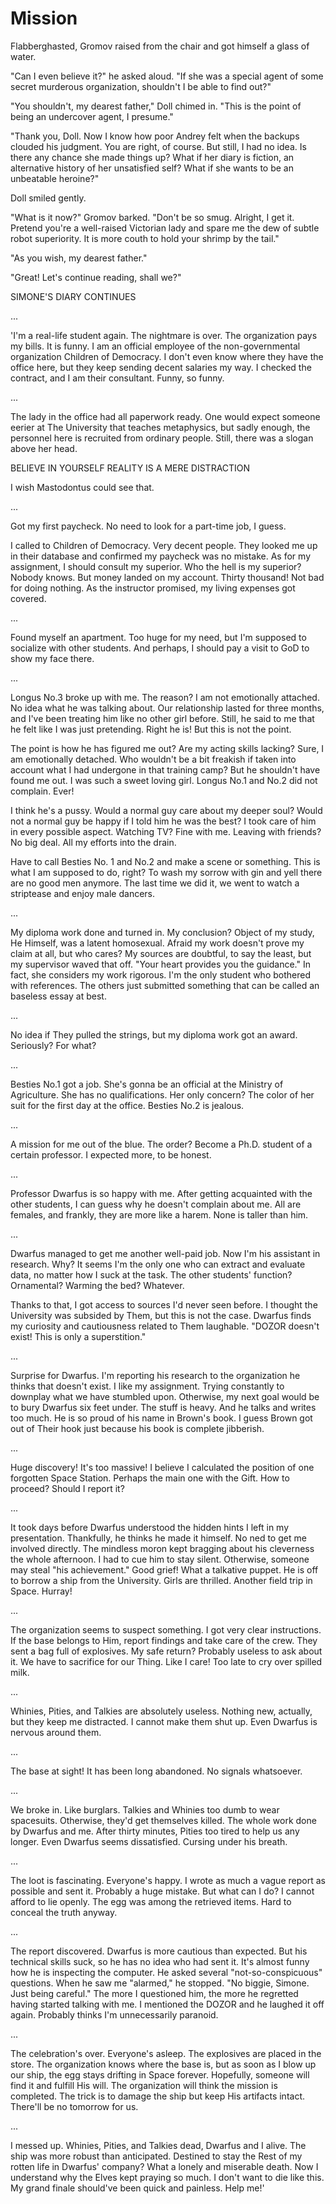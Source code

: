 # Mission

Flabberghasted, Gromov raised from the chair and got himself a glass of water.

"Can I even believe it?" he asked aloud. "If she was a special agent of some secret murderous organization, shouldn't I be able to find out?"

"You shouldn't, my dearest father," Doll chimed in. "This is the point of being an undercover agent, I presume."

"Thank you, Doll. Now I know how poor Andrey felt when the backups clouded his judgment. You are right, of course. But still, I had no idea. Is there any chance she made things up? What if her diary is fiction, an alternative history of her unsatisfied self? What if she wants to be an unbeatable heroine?"

Doll smiled gently.

"What is it now?" Gromov barked. "Don't be so smug. Alright, I get it. Pretend you're a well-raised Victorian lady and spare me the dew of subtle robot superiority. It is more couth to hold your shrimp by the tail."

"As you wish, my dearest father."

"Great! Let's continue reading, shall we?"

SIMONE'S DIARY CONTINUES

...

'I'm a real-life student again. The nightmare is over. The organization pays my bills. It is funny. I am an official employee of the non-governmental organization Children of Democracy. I don't even know where they have the office here, but they keep sending decent salaries my way. I checked the contract, and I am their consultant. Funny, so funny.

...

The lady in the office had all paperwork ready. One would expect someone eerier at The University that teaches metaphysics, but sadly enough, the personnel here is recruited from ordinary people. Still, there was a slogan above her head.

BELIEVE IN YOURSELF
REALITY IS A MERE DISTRACTION

I wish Mastodontus could see that.

...

Got my first paycheck. No need to look for a part-time job, I guess.

I called to Children of Democracy. Very decent people. They looked me up in their database and confirmed my paycheck was no mistake. As for my assignment, I should consult my superior. Who the hell is my superior? Nobody knows. But money landed on my account. Thirty thousand! Not bad for doing nothing. As the instructor promised, my living expenses got covered.

...

Found myself an apartment. Too huge for my need, but I'm supposed to socialize with other students. And perhaps, I should pay a visit to GoD to show my face there.

...

Longus No.3 broke up with me. The reason? I am not emotionally attached. No idea what he was talking about. Our relationship lasted for three months, and I've been treating him like no other girl before. Still, he said to me that he felt like I was just pretending. Right he is! But this is not the point.

The point is how he has figured me out? Are my acting skills lacking? Sure, I am emotionally detached. Who wouldn't be a bit freakish if taken into account what I had undergone in that training camp? But he shouldn't have found me out. I was such a sweet loving girl. Longus No.1 and No.2 did not complain. Ever!

I think he's a pussy. Would a normal guy care about my deeper soul? Would not a normal guy be happy if I told him he was the best? I took care of him in every possible aspect. Watching TV? Fine with me. Leaving with friends? No big deal. All my efforts into the drain.

Have to call Besties No. 1 and No.2 and make a scene or something. This is what I am supposed to do, right? To wash my sorrow with gin and yell there are no good men anymore. The last time we did it, we went to watch a striptease and enjoy male dancers.

...

My diploma work done and turned in. My conclusion? Object of my study, He Himself, was a latent homosexual. Afraid my work doesn't prove my claim at all, but who cares? My sources are doubtful, to say the least, but my supervisor waved that off. "Your heart provides you the guidance." In fact, she considers my work rigorous. I'm the only student who bothered with references. The others just submitted something that can be called an baseless essay at best.

...

No idea if They pulled the strings, but my diploma work got an award. Seriously? For what?

...

Besties No.1 got a job. She's gonna be an official at the Ministry of Agriculture. She has no qualifications. Her only concern? The color of her suit for the first day at the office. Besties No.2 is jealous.

...

A mission for me out of the blue. The order? Become a Ph.D. student of a certain professor. I expected more, to be honest.

...

Professor Dwarfus is so happy with me. After getting acquainted with the other students, I can guess why he doesn't complain about me. All are females, and frankly, they are more like a harem. None is taller than him.

...

Dwarfus managed to get me another well-paid job. Now I'm his assistant in research. Why? It seems I'm the only one who can extract and evaluate data, no matter how I suck at the task. The other students' function? Ornamental? Warming the bed? Whatever.

Thanks to that, I got access to sources I'd never seen before. I thought the University was subsided by Them, but this is not the case. Dwarfus finds my curiosity and cautiousness related to Them laughable. "DOZOR doesn't exist! This is only a superstition."

...

Surprise for Dwarfus. I'm reporting his research to the organization he thinks that doesn't exist. I like my assignment. Trying constantly to downplay what we have stumbled upon. Otherwise, my next goal would be to bury Dwarfus six feet under. The stuff is heavy. And he talks and writes too much. He is so proud of his name in Brown's book. I guess Brown got out of Their hook just because his book is complete jibberish.

...

Huge discovery! It's too massive! I believe I calculated the position of one forgotten Space Station. Perhaps the main one with the Gift. How to proceed? Should I report it?

...

It took days before Dwarfus understood the hidden hints I left in my presentation. Thankfully, he thinks he made it himself. No ned to get me involved directly. The mindless moron kept bragging about his cleverness the whole afternoon. I had to cue him to stay silent. Otherwise, someone may steal "his achievement." Good grief! What a talkative puppet. He is off to borrow a ship from the University. Girls are thrilled. Another field trip in Space. Hurray!

...

The organization seems to suspect something. I got very clear instructions. If the base belongs to Him, report findings and take care of the crew. They sent a bag full of explosives. My safe return? Probably useless to ask about it. We have to sacrifice for our Thing. Like I care! Too late to cry over spilled milk.

...

Whinies, Pities, and Talkies are absolutely useless. Nothing new, actually, but they keep me distracted. I cannot make them shut up. Even Dwarfus is nervous around them.

...

The base at sight! It has been long abandoned. No signals whatsoever.

...

We broke in. Like burglars. Talkies and Whinies too dumb to wear spacesuits. Otherwise, they'd get themselves killed. The whole work done by Dwarfus and me. After thirty minutes, Pities too tired to help us any longer. Even Dwarfus seems dissatisfied. Cursing under his breath.

...

The loot is fascinating. Everyone's happy. I wrote as much a vague report as possible and sent it. Probably a huge mistake. But what can I do? I cannot afford to lie openly. The egg was among the retrieved items. Hard to conceal the truth anyway.

...

The report discovered. Dwarfus is more cautious than expected. But his technical skills suck, so he has no idea who had sent it. It's almost funny how he is inspecting the computer. He asked several "not-so-conspicuous" questions. When he saw me "alarmed," he stopped. "No biggie, Simone. Just being careful." The more I questioned him, the more he regretted having started talking with me. I mentioned the DOZOR and he laughed it off again. Probably thinks I'm unnecessarily paranoid.

...

The celebration's over. Everyone's asleep. The explosives are placed in the store. The organization knows where the base is, but as soon as I blow up our ship, the egg stays drifting in Space forever. Hopefully, someone will find it and fulfill His will. The organization will think the mission is completed. The trick is to damage the ship but keep His artifacts intact. There'll be no tomorrow for us.

...

I messed up. Whinies, Pities, and Talkies dead, Dwarfus and I alive. The ship was more robust than anticipated. Destined to stay the Rest of my rotten life in Dwarfus' company? What a lonely and miserable death. Now I understand why the Elves kept praying so much. I don't want to die like this. My grand finale should've been quick and painless. Help me!'
